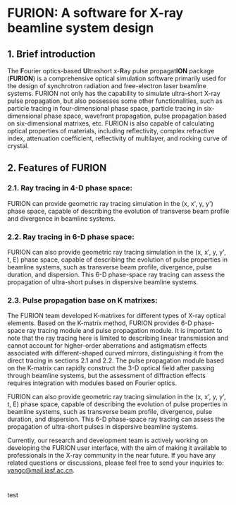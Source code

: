 # FURION: A software for X-ray beamline system design

## 1. Brief introduction 
The **F**ourier optics-based **U**ltrashort x-**R**ay pulse propagat**ION** package (**FURION**) is a comprehensive optical simulation software primarily used for the design of synchrotron radiation and free-electron laser beamline systems. FURION not only has the capability to simulate ultra-short X-ray pulse propagation, but also possesses some other functionalities, such as particle tracing in four-dimensional phase space, particle tracing in six-dimensional phase space, wavefront propagation, pulse propagation based on six-dimensional matrixes, etc. FURION is also capable of calculating optical properties of materials, including reflectivity, complex refractive index, attenuation coefficient, reflectivity of multilayer, and rocking curve of crystal.

## 2. Features of FURION

### 2.1. Ray tracing in 4-D phase space: 
FURION can provide geometric ray tracing simulation in the (x, x', y, y') phase space, capable of describing the evolution of transverse beam profile and divergence in beamline systems.
### 2.2. Ray tracing in 6-D phase space: 
FURION can also provide geometric ray tracing simulation in the (x, x', y, y', t, E) phase space, capable of describing the evolution of pulse properties in beamline systems, such as transverse beam profile, divergence, pulse duration, and dispersion. This 6-D phase-space ray tracing can assess the propagation of ultra-short pulses in dispersive beamline systems.

### 2.3. Pulse propagation base on K matrixes: 
The FURION team developed K-matrixes for different types of X-ray optical elements. Based on the K-matrix method, FURION provides 6-D phase-space ray tracing module and pulse propagation module. It is important to note that the ray tracing here is limited to describing linear transmission and cannot account for higher-order aberrations and astigmatism effects associated with different-shaped curved mirrors, distinguishing it from the direct tracing in sections 2.1 and 2.2. The pulse propagation module based on the K-matrix can rapidly construct the 3-D optical field after passing through beamline systems, but the assessment of diffraction effects requires integration with modules based on Fourier optics.

FURION can also provide geometric ray tracing simulation in the (x, x', y, y', t, E) phase space, capable of describing the evolution of pulse properties in beamline systems, such as transverse beam profile, divergence, pulse duration, and dispersion. This 6-D phase-space ray tracing can assess the propagation of ultra-short pulses in dispersive beamline systems.


Currently, our research and development team is actively working on developing the FURION user interface, with the aim of making it available to professionals in the X-ray community in the near future. If you have any related questions or discussions, please feel free to send your inquiries to:  yangc@mail.iasf.ac.cn.

# 
test
